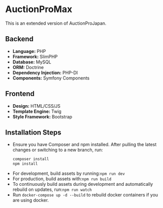 # AuctionProMax

This is an extended version of AuctionProJapan.

## Backend
- **Language:** PHP
- **Framework:** SlimPHP
- **Database:** MySQL
- **ORM:** Doctrine
- **Dependency Injection:** PHP-DI
- **Components:** Symfony Components

## Frontend
- **Design:** HTML/CSS/JS
- **Template Engine:** Twig
- **Style Framework:** Bootstrap

## Installation Steps
- Ensure you have Composer and npm installed. After pulling the latest changes or switching to a new branch, run:
  ```bash
  composer install
  npm install
  
- For development, build assets by running:`npm run dev`
- For production, build assets with:`npm run build`
- To continuously build assets during development and automatically rebuild on updates, run:`npm run watch`
- Run `docker-compose up -d --build` to rebuild docker containers if you are using docker.